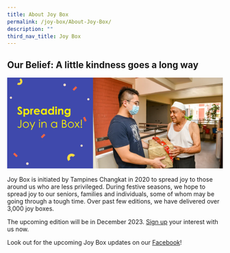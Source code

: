 ```yaml
---
title: About Joy Box
permalink: /joy-box/About-Joy-Box/
description: ""
third_nav_title: Joy Box
---
```

## Our Belief: A little kindness goes a long way

![](/images/Joy%20Box/Joy%20Box%20Banner1.png)

Joy Box is initiated by Tampines Changkat in 2020 to spread joy to those around us who are less privileged. During festive seasons, we hope to spread joy to our seniors, families and individuals, some of whom may be going through a tough time. Over past few editions, we have delivered over 3,000 joy boxes.

The upcoming edition will be in December 2023. [Sign up]( https://go.gov.sg/joybox2023) your interest with us now.

Look out for the upcoming Joy Box updates on our [Facebook](https://www.facebook.com/tampines.changkat)!